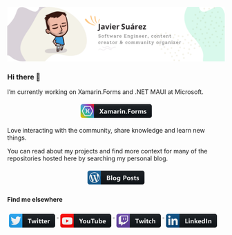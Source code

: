 ![Banner](images/banner.png)

### Hi there 👋

I’m currently working on Xamarin.Forms and .NET MAUI at Microsoft.

<p align="center">
  <a href="https://github.com/xamarin/Xamarin.Forms">
    <img src="https://raw.githubusercontent.com/jsuarezruiz/jsuarezruiz/master/images/xamarin_forms.png" alt="xamarinforms" style="vertical-align:top; margin:6px 4px">
  </a>  
</p>

Love interacting with the community, share knowledge and learn new things.

You can read about my projects and find more context for many of the repositories hosted here by searching my personal blog.

<p align="center">
  <a href="https://javiersuarezruiz.wordpress.com">
    <img src="https://raw.githubusercontent.com/jsuarezruiz/jsuarezruiz/master/images/wordpress.png" alt="wordpress" style="vertical-align:top; margin:6px 4px">
  </a>  
</p>

#### Find me elsewhere


<p align="left">
  <a href="https://twitter.com/jsuarezruiz">
    <img src="https://raw.githubusercontent.com/jsuarezruiz/jsuarezruiz/master/images/twitter.png" alt="twitter" style="vertical-align:top; margin:6px 4px">
  </a>  
  <a href="https://www.youtube.com/javiersuarezruiz">
    <img src="https://raw.githubusercontent.com/jsuarezruiz/jsuarezruiz/master/images/youtube.png" alt="youtube" style="vertical-align:top; margin:6px 4px">
  </a>  
  <a href="https://www.twitch.tv/jsuarezruiz">
    <img src="https://raw.githubusercontent.com/jsuarezruiz/jsuarezruiz/master/images/twitch.png" alt="twitch" style="vertical-align:top; margin:6px 4px">
  </a>   
  <a href="https://www.linkedin.com/in/jsuarezruiz">
    <img src="https://raw.githubusercontent.com/jsuarezruiz/jsuarezruiz/master/images/linkedin.png" alt="linkedin" style="vertical-align:top; margin:6px 4px">
  </a>  
</p> 
